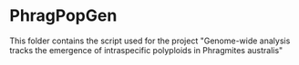 # PhragPopGen
This folder contains the script used for the project "Genome-wide analysis tracks the emergence of intraspecific polyploids in Phragmites australis"
